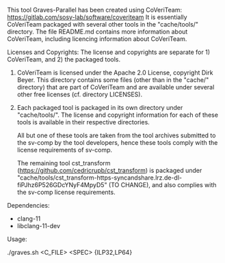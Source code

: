 This tool Graves-Parallel has been created using CoVeriTeam: https://gitlab.com/sosy-lab/software/coveriteam
It is essentially CoVeriTeam packaged with several other tools in the "cache/tools/" directory.
The file README.md contains more information about CoVeriTeam, including licencing information about CoVeriTeam.

Licenses and Copyrights:
The license and copyrights are separate for 1) CoVeriTeam, and 2) the packaged tools.
1) CoVeriTeam is licensed under the Apache 2.0 License, copyright Dirk Beyer.
   This directory contains some files (other than in the "cache/" directory)
   that are part of CoVeriTeam and are available under several other free licenses (cf. directory LICENSES).
2) Each packaged tool is packaged in its own directory under "cache/tools/".
   The license and copyright information for each of these tools is available in their respective directories.
   
   All but one of these tools are taken from the tool archives submitted to the sv-comp by the tool developers,
   hence these tools comply with the license requirements of sv-comp.
   
   The remaining tool cst_transform (https://github.com/cedricrupb/cst_transform) is
   packaged under "cache/tools/cst_transform-https-syncandshare.lrz.de-dl-fiPJhz6P526GDcYNyF4MpyD5" (TO CHANGE),
   and also complies with the sv-comp license requirements.

Dependencies:
  - clang-11
  - libclang-11-dev

Usage:

  ./graves.sh \<C_FILE\> \<SPEC\> {ILP32,LP64}
